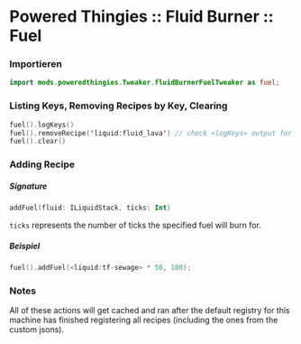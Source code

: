 # Powered Thingies :: Fluid Burner :: Fuel

### Importieren

```kotlin
import mods.poweredthingies.Tweaker.fluidBurnerFuelTweaker as fuel;
```

### Listing Keys, Removing Recipes by Key, Clearing

```kotlin
fuel().logKeys()
fuel().removeRecipe('liquid:fluid_lava') // check <logKeys> output for valid keys
fuel().clear()
```

### Adding Recipe

##### Signature

```kotlin
addFuel(fluid: ILiquidStack, ticks: Int)
```

`ticks` represents the number of ticks the specified fuel will burn for.

##### Beispiel

```kotlin
fuel().addFuel(<liquid:tf-sewage> * 50, 100);
```

### Notes

All of these actions will get cached and ran after the default registry for this machine has finished registering all recipes (including the ones from the custom jsons).